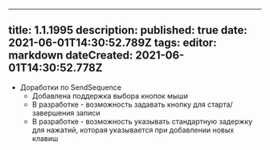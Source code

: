 
---
title: 1.1.1995
description: 
published: true
date: 2021-06-01T14:30:52.789Z
tags: 
editor: markdown
dateCreated: 2021-06-01T14:30:52.778Z
---		
		
- Доработки по SendSequence  
  - Добавлена поддержка выбора кнопок мыши  
  - В разработке - возможность задавать кнопку для старта/завершения записи  
  - В разработке - возможность указывать стандартную задержку для нажатий, которая указывается при добавлении новых клавиш  